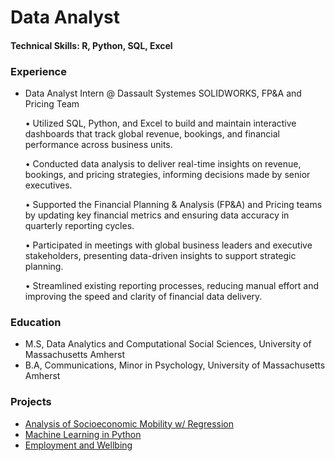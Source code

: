 # Data Analyst

#### Technical Skills: R, Python, SQL, Excel

### Experience
- Data Analyst Intern @ Dassault Systemes SOLIDWORKS, FP&A and Pricing Team
  
  •	Utilized SQL, Python, and Excel to build and maintain interactive dashboards that track global revenue, bookings, and financial performance across business units.

  •	Conducted data analysis to deliver real-time insights on revenue, bookings, and pricing strategies, informing decisions made by senior executives.

  •	Supported the Financial Planning & Analysis (FP&A) and Pricing teams by updating key financial metrics and ensuring data accuracy in quarterly reporting cycles.

  •	Participated in meetings with global business leaders and executive stakeholders, presenting data-driven insights to support strategic planning.

  •	Streamlined existing reporting processes, reducing manual effort and improving the speed and clarity of financial data delivery.

### Education
- M.S, Data Analytics and Computational Social Sciences, University of Massachusetts Amherst
- B.A, Communications, Minor in Psychology, University of Massachusetts Amherst 

### Projects
- [Analysis of Socioeconomic Mobility w/ Regression](https://github.com/sophie-ryan/Portfolio/blob/888ee2b076f5f906b0d70bbb3c3a4dcb2712a55a/Analysis%20of%20Socioeconomic%20Mobility.pdf)
- [Machine Learning in Python](https://github.com/sophie-ryan/Portfolio/blob/0091dfd0122c1651aa732334f85ad78b3d52c669/Machine%20Learning%20w%20RMSE.ipynb)
- [Employment and Wellbing](EmploymentWellbeing.pdf)
